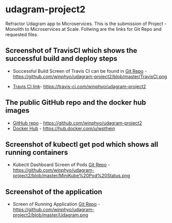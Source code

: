 # udagram-project2
Refractor Udagram app to Microservices. This is the submission of Project - Monolith to Microservices at Scale. Follwing are the links for Git Repo and requested files. 

## Screenshot of TravisCI which shows the successful build and deploy steps
* Successful Build Screen of Travis CI can be found in [Git Repo](/TravisCI.png) - https://github.com/winphyo/udagram-project2/blob/master/TravisCI.png

* [Travis CI link](https://travis-ci.com/winphyo/udagram-project2)- https://travis-ci.com/winphyo/udagram-project2

## The public GitHub repo and the docker hub images
* [GitHub repo](https://github.com/winphyo/udagram-project2) - https://github.com/winphyo/udagram-project2
* [Docker Hub](https://hub.docker.com/u/wpthein) - https://hub.docker.com/u/wpthein

## Screenshot of kubectl get pod which shows all running containers
* Kubectl Dashboard Screen of Pods [Git Repo](/MiniKube%20Pod%20Status.png) - https://github.com/winphyo/udagram-project2/blob/master/MiniKube%20Pod%20Status.png

## Screenshot of the application
* Screen of Running Application [Git Repo](/Udagram.png) - https://github.com/winphyo/udagram-project2/blob/master/Udagram.png
